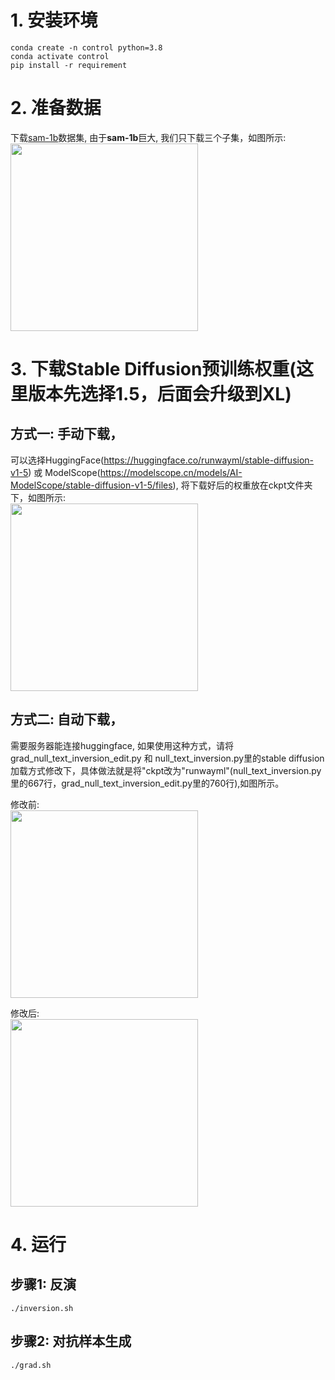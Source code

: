 # 1. 安装环境
```
conda create -n control python=3.8  
conda activate control  
pip install -r requirement
```
# 2. 准备数据
下载[sam-1b](https://opendatalab.com/OpenDataLab/SA-1B)数据集, 由于**sam-1b**巨大, 我们只下载三个子集，如图所示:
<img width=300 src=/data/tanglv/xhk/Ad-Sam/2023-9-7/Ad-Sam-Main/property/4.png>


# 3. 下载Stable Diffusion预训练权重(这里版本先选择1.5，后面会升级到XL) 
## 方式一: 手动下载，
可以选择HuggingFace(https://huggingface.co/runwayml/stable-diffusion-v1-5) 或 ModelScope(https://modelscope.cn/models/AI-ModelScope/stable-diffusion-v1-5/files), 将下载好后的权重放在ckpt文件夹下，如图所示:  
<img width=300 src=property/1.png>

## 方式二: 自动下载，
需要服务器能连接huggingface, 如果使用这种方式，请将 grad_null_text_inversion_edit.py 和 null_text_inversion.py里的stable diffusion加载方式修改下，具体做法就是将"ckpt改为"runwayml"(null_text_inversion.py里的667行，grad_null_text_inversion_edit.py里的760行),如图所示。

修改前:  
<img width=300 src=property/2.png>

修改后:  
<img width=300 src=property/3.png>


# 4. 运行
## 步骤1: 反演  
```
./inversion.sh
```

## 步骤2: 对抗样本生成  
```
./grad.sh
```




